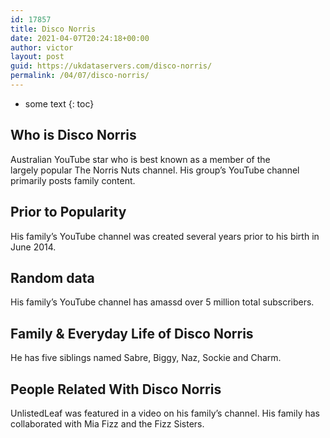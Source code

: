 ```yaml
---
id: 17857
title: Disco Norris
date: 2021-04-07T20:24:18+00:00
author: victor
layout: post
guid: https://ukdataservers.com/disco-norris/
permalink: /04/07/disco-norris/
---
```


* some text
{: toc}


## Who is Disco Norris



Australian YouTube star who is best known as a member of the largely popular The Norris Nuts channel. His group&#8217;s YouTube channel primarily posts family content. 

                
                
                
## Prior to Popularity



His family&#8217;s YouTube channel was created several years prior to his birth in June 2014. 

                
                
                
## Random data



His family&#8217;s YouTube channel has amassd over 5 million total subscribers. 

                
                
                
## Family & Everyday Life of Disco Norris



He has five siblings named Sabre, Biggy, Naz, Sockie and Charm.  

                
                
                
## People Related With Disco Norris



UnlistedLeaf was featured in a video on his family&#8217;s channel. His family has collaborated with Mia Fizz and the Fizz Sisters. 

                
              
            
          
          
          